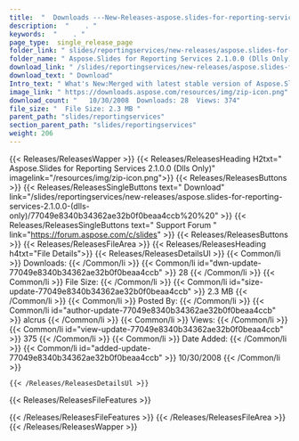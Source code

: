 ```yaml
---
title:  "  Downloads ---New-Releases-aspose.slides-for-reporting-services-2.1.0.0-(dlls-only) . " 
description:  "    . " 
keywords:  "    . " 
page_type:  single_release_page
folder_link: " slides/reportingservices/new-releases/aspose.slides-for-reporting-services-2.1.0.0-(dlls-only)/"
folder_name: " Aspose.Slides for Reporting Services 2.1.0.0 (Dlls Only)"
download_link: " /slides/reportingservices/new-releases/aspose.slides-for-reporting-services-2.1.0.0-(dlls-only)/77049e8340b34362ae32b0f0beaa4ccb"
download_text: " Download"
Intro_text: " What's New:Merged with latest stable version of Aspose.Slides for .Net.Fixed:Fit..."
image_link: " https://downloads.aspose.com/resources/img/zip-icon.png"
download_count: "   10/30/2008  Downloads: 28  Views: 374"
file_size: "  File Size: 2.3 MB "
parent_path: "slides/reportingservices"
section_parent_path: "slides/reportingservices"
weight: 206 
---
```


{{< Releases/ReleasesWapper >}}
  {{< Releases/ReleasesHeading H2txt=" Aspose.Slides for Reporting Services 2.1.0.0 (Dlls Only)" imagelink="/resources/img/zip-icon.png">}}
  {{< Releases/ReleasesButtons >}}
    {{< Releases/ReleasesSingleButtons text=" Download" link="/slides/reportingservices/new-releases/aspose.slides-for-reporting-services-2.1.0.0-(dlls-only)/77049e8340b34362ae32b0f0beaa4ccb%20%20" >}}
    {{< Releases/ReleasesSingleButtons text=" Support Forum " link="https://forum.aspose.com/c/slides" >}}
  {{< Releases/ReleasesButtons >}}
  {{< Releases/ReleasesFileArea >}}
    {{< Releases/ReleasesHeading h4txt="File Details">}}
    {{< Releases/ReleasesDetailsUl >}}
            {{< Common/li  >}} Downloads: {{< /Common/li >}} 
      {{< Common/li id="dwn-update-77049e8340b34362ae32b0f0beaa4ccb" >}} 28 {{< /Common/li >}} 
      {{< Common/li  >}} File Size: {{< /Common/li >}} 
      {{< Common/li id="size-update-77049e8340b34362ae32b0f0beaa4ccb" >}} 2.3 MB {{< /Common/li >}} 
      {{< Common/li  >}} Posted By: {{< /Common/li >}} 
      {{< Common/li id="author-update-77049e8340b34362ae32b0f0beaa4ccb" >}} alcrus {{< /Common/li >}} 
      {{< Common/li  >}} Views: {{< /Common/li >}} 
      {{< Common/li id="view-update-77049e8340b34362ae32b0f0beaa4ccb" >}} 375 {{< /Common/li >}} 
      {{< Common/li  >}} Date Added: {{< /Common/li >}} 
      {{< Common/li id="added-update-77049e8340b34362ae32b0f0beaa4ccb" >}} 10/30/2008 {{< /Common/li >}} 

    {{< /Releases/ReleasesDetailsUl >}}

  {{< Releases/ReleasesFileFeatures >}}
      
  {{< /Releases/ReleasesFileFeatures >}}
 {{< /Releases/ReleasesFileArea >}}
{{< /Releases/ReleasesWapper >}}



